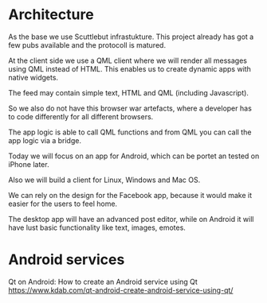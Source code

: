 # Architecture

As the base we use Scuttlebut infrastukture. This project already has got a few pubs available and the protocoll is matured.

At the client side we use a QML client where we will render all messages using QML instead of HTML. This enables us to create dynamic apps with native widgets.

The feed may contain simple text, HTML and QML (including Javascript).

So we also do not have this browser war artefacts, where a developer has to code differently for all different browsers.

The app logic is able to call QML functions and from QML you can call the app logic via a bridge.

Today we will focus on an app for Android, which can be portet an tested on iPhone later.

Also we will build a client for Linux, Windows and Mac OS.

We can rely on the design for the Facebook app, because it would make it easier for the users to feel home.

The desktop app will have an advanced post editor, while on Android it will have lust basic functionality like text, images, emotes.



# Android services
Qt on Android: How to create an Android service using Qt
https://www.kdab.com/qt-android-create-android-service-using-qt/